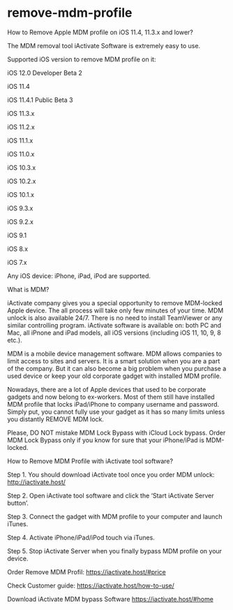 # remove-mdm-profile

How to Remove Apple MDM profile on iOS 11.4, 11.3.x and lower?

The MDM removal tool iActivate Software is extremely easy to use.

Supported iOS version to remove MDM profile on it:

iOS 12.0 Developer Beta 2

iOS 11.4

iOS 11.4.1 Public Beta 3

iOS 11.3.x

iOS 11.2.x

iOS 11.1.x

iOS 11.0.x

iOS 10.3.x

iOS 10.2.x

iOS 10.1.x

iOS 9.3.x

iOS 9.2.x

iOS 9.1

iOS 8.x

iOS 7.x

Any iOS device: iPhone, iPad, iPod are supported.

What is MDM?

iActivate company gives you a special opportunity to remove MDM-locked Apple device. The all process will take only few minutes of your time. MDM unlock is also available 24/7. There is no need to install TeamViewer or any similar controlling program. iActivate software is available on: both PC and Mac, all iPnone and iPad models, all iOS versions (including iOS 11, 10, 9, 8 etc.).

MDM is a mobile device management software. MDM allows companies to limit access to sites and servers. It is a smart solution when you are a part of the company. But it can also become a big problem when you purchase a used device or keep your old corporate gadget with installed MDM profile.

Nowadays, there are a lot of Apple devices that used to be corporate gadgets and now belong to ex-workers. Most of them still have installed MDM profile that locks iPad/iPhone to company username and password. Simply put, you cannot fully use your gadget as it has so many limits unless you distantly REMOVE MDM lock.

Please, DO NOT mistake MDM Lock Bypass with iCloud Lock bypass. Order MDM Lock Bypass only if you know for sure that your iPhone/iPad is MDM-locked.

How to Remove MDM Profile with iActivate tool software?

Step 1. You should download iActivate tool once you order MDM unlock: http://iactivate.host/

Step 2. Open iActivate tool software and click the ‘Start iActivate Server button’.

Step 3. Connect the gadget with MDM profile to your computer and launch iTunes.

Step 4. Activate iPhone/iPad/iPod touch via iTunes.

Step 5. Stop iActivate Server when you finally bypass MDM profile on your device.


Order Remove MDM Profil:  https://iactivate.host/#price

Check Customer guide: https://iactivate.host/how-to-use/

Download iActivate MDM bypass Software https://iactivate.host/#home











